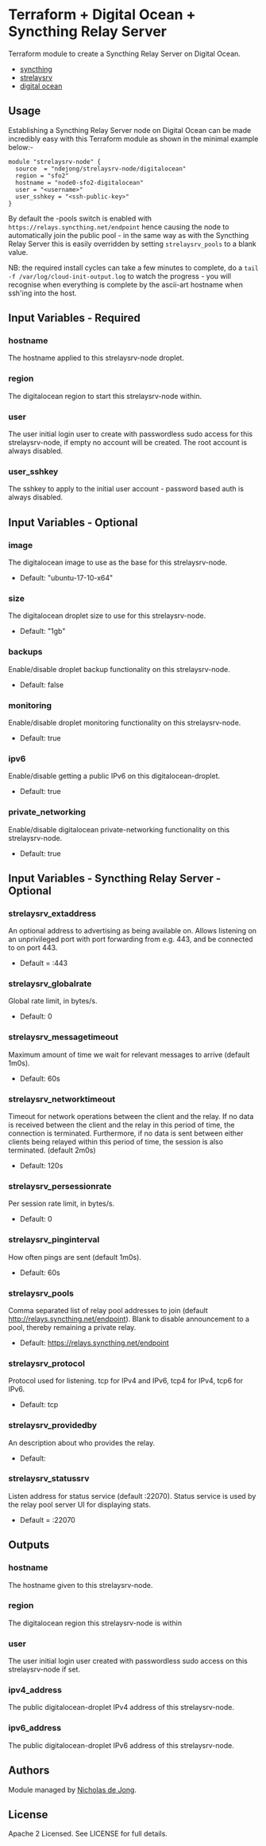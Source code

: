 # Terraform + Digital Ocean + Syncthing Relay Server

Terraform module to create a Syncthing Relay Server on Digital Ocean.
 * [syncthing](https://syncthing.net)
 * [strelaysrv](https://docs.syncthing.net/users/strelaysrv.html)
 * [digital ocean](https://www.digitalocean.com/)


## Usage
Establishing a Syncthing Relay Server node on Digital Ocean can be made incredibly easy with 
this Terraform module as shown in the minimal example below:-

```hcl
module "strelaysrv-node" {
  source  = "ndejong/strelaysrv-node/digitalocean"
  region = "sfo2"
  hostname = "node0-sfo2-digitalocean"
  user = "<username>"
  user_sshkey = "<ssh-public-key>"
}
```

By default the -pools switch is enabled with `https://relays.syncthing.net/endpoint` hence causing the 
node to automatically join the public pool - in the same way as with the Syncthing Relay Server this
is easily overridden by setting `strelaysrv_pools` to a blank value.

NB: the required install cycles can take a few minutes to complete, do a `tail -f /var/log/cloud-init-output.log` 
to watch the progress - you will recognise when everything is complete by the ascii-art hostname when ssh'ing 
into the host.


## Input Variables - Required

### hostname
The hostname applied to this strelaysrv-node droplet.

### region
The digitalocean region to start this strelaysrv-node within.

### user
The user initial login user to create with passwordless sudo access for this strelaysrv-node, if empty no account will be 
created. The root account is always disabled.

### user_sshkey
The sshkey to apply to the initial user account - password based auth is always disabled.

## Input Variables - Optional

### image
The digitalocean image to use as the base for this strelaysrv-node.
 - Default: "ubuntu-17-10-x64"

### size
The digitalocean droplet size to use for this strelaysrv-node.
 - Default: "1gb"

### backups
Enable/disable droplet backup functionality on this strelaysrv-node.
 - Default: false

### monitoring
Enable/disable droplet monitoring functionality on this strelaysrv-node.
 - Default: true

### ipv6
Enable/disable getting a public IPv6 on this digitalocean-droplet.
 - Default: true

### private_networking
Enable/disable digitalocean private-networking functionality on this strelaysrv-node.
 - Default: true

## Input Variables - Syncthing Relay Server - Optional

### strelaysrv_extaddress
An optional address to advertising as being available on. Allows listening on an unprivileged port with port forwarding from e.g. 443, and be connected to on port 443.
 - Default = :443

### strelaysrv_globalrate
Global rate limit, in bytes/s.
 - Default: 0

### strelaysrv_messagetimeout
Maximum amount of time we wait for relevant messages to arrive (default 1m0s).
 - Default: 60s

### strelaysrv_networktimeout
Timeout for network operations between the client and the relay. If no data is received between the client and the relay in this period of time, the connection is terminated. Furthermore, if no data is sent between either clients being relayed within this period of time, the session is also terminated. (default 2m0s)
 - Default: 120s

### strelaysrv_persessionrate
Per session rate limit, in bytes/s.
 - Default: 0

### strelaysrv_pinginterval
How often pings are sent (default 1m0s).
 - Default: 60s

### strelaysrv_pools
Comma separated list of relay pool addresses to join (default http://relays.syncthing.net/endpoint). Blank to disable announcement to a pool, thereby remaining a private relay.
 - Default: https://relays.syncthing.net/endpoint

### strelaysrv_protocol
Protocol used for listening. tcp for IPv4 and IPv6, tcp4 for IPv4, tcp6 for IPv6.
 - Default: tcp

### strelaysrv_providedby
An description about who provides the relay.
 - Default: <empty>

### strelaysrv_statussrv
Listen address for status service (default :22070). Status service is used by the relay pool server UI for displaying stats.
 - Default = :22070


## Outputs

### hostname
The hostname given to this strelaysrv-node.

### region
The digitalocean region this strelaysrv-node is within

### user
The user initial login user created with passwordless sudo access on this strelaysrv-node if set.

### ipv4_address
The public digitalocean-droplet IPv4 address of this strelaysrv-node.

### ipv6_address
The public digitalocean-droplet IPv6 address of this strelaysrv-node.


## Authors
Module managed by [Nicholas de Jong](https://github.com/ndejong).

## License
Apache 2 Licensed. See LICENSE for full details.
